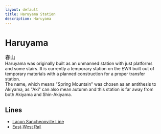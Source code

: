 ```yaml
---
layout: default
title: Haruyama Station
description: Haruyama
---
```


# Haruyama

<big>春山</big><br>
Haruyama was originally built as an unmanned station with just platforms and some stairs.
It is currently a temporary station on the EWR built out of temporary materials with a planned
construction for a proper transfer station.<br>
The name, which means "Spring Mountain" was chosen as an antithesis to Akiyama, as "Aki" can
also mean autumn and this station is far away from both Akiyama and Shin-Akiyama.

## Lines

- [Lacon Sancheonville Line](/rail-lines/lcn-sancheonville-line)
- [East-West Rail](/rail-lines/mrtc-east-west-rail-line)